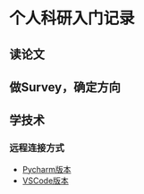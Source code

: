# 个人科研入门记录 
## 读论文 

## 做Survey，确定方向

## 学技术  
### 远程连接方式  
- [Pycharm版本](SSH_Connection/Pycharm.md)  
- [VSCode版本](SSH_Connection/VSCode.md)


